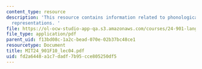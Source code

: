 ```yaml
---
content_type: resource
description: 'This resource contains information related to phonological versus phonetic
  representations. '
file: https://ol-ocw-studio-app-qa.s3.amazonaws.com/courses/24-901-language-and-its-structure-i-phonology-fall-2010/fd2a6448a1c7dadf7b95cce805250df5_MIT24_901F10_lec04.pdf
file_type: application/pdf
parent_uid: f13bd08c-1a2c-bead-070e-02b37bc48ce1
resourcetype: Document
title: MIT24_901F10_lec04.pdf
uid: fd2a6448-a1c7-dadf-7b95-cce805250df5
---
```

